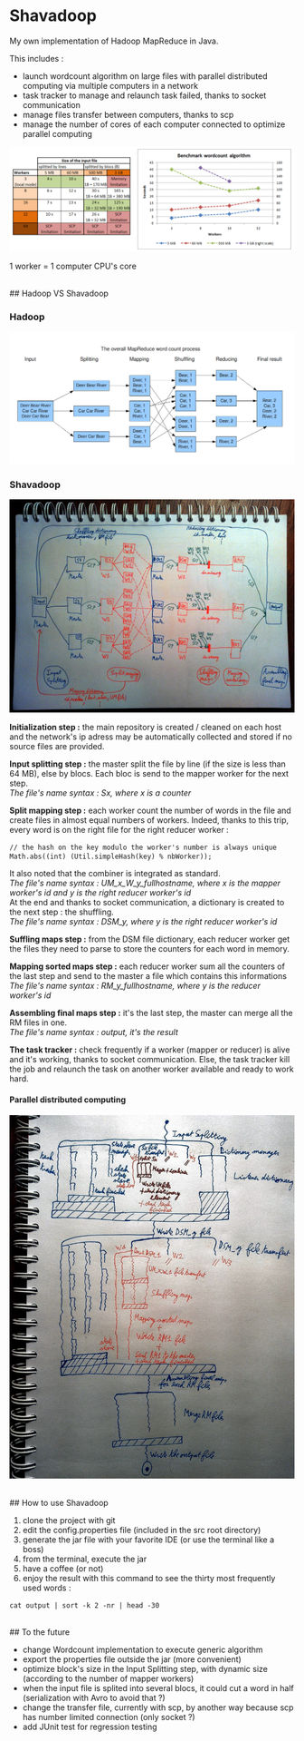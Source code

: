 # Shavadoop

My own implementation of Hadoop MapReduce in Java.

This includes :
* launch wordcount algorithm on large files with parallel distributed computing via multiple computers in a network
* task tracker to manage and relaunch task failed, thanks to socket communication
* manage files transfer between computers, thanks to scp
* manage the number of cores of each computer connected to optimize parallel computing

![Benchmark](res/readme/benchmark.PNG)

1 worker = 1 computer CPU's core

<br/>
## Hadoop VS Shavadoop

### Hadoop

![Hadoop MapReduce](res/readme/MapReduceWordCountOverview1.png)

### Shavadoop

![Shavadoop MapReduce](res/readme/shavadoop.jpg)

**Initialization step :** the main repository is created / cleaned on each host and the network's ip adress may be automatically collected and stored if no source files are provided.

**Input splitting step :** the master split the file by line (if the size is less than 64 MB), else by blocs. Each bloc is send to the mapper worker for the next step.
<br/>*The file's name syntax : Sx, where x is a counter*

**Split mapping step :** each worker count the number of words in the file and create files in almost equal numbers of workers. Indeed, thanks to this trip, every word is on the right file for the right reducer worker :
```
// the hash on the key modulo the worker's number is always unique
Math.abs((int) (Util.simpleHash(key) % nbWorker)); 
```
It also noted that the combiner is integrated as standard. 
<br/>*The file's name syntax : UM_x_W_y_fullhostname, where x is the mapper worker's id and y is the right reducer worker's id*
<br/>At the end and thanks to socket communication, a dictionary is created to the next step : the shuffling.
<br/>*The file's name syntax : DSM_y, where y is the right reducer worker's id*

**Suffling maps step :** from the DSM file dictionary, each reducer worker get the files they need to parse to store the counters for each word in memory.

**Mapping sorted maps step :** each reducer worker sum all the counters of the last step and send to the master a file which contains this informations
<br/>*The file's name syntax : RM_y_fullhostname, where y is the reducer worker's id*

**Assembling final maps step :** it's the last step, the master can merge all the RM files in one.
<br/>*The file's name syntax : output, it's the result*

**The task tracker :** check frequently if a worker (mapper or reducer) is alive and it's working, thanks to socket communication. Else, the task tracker kill the job and relaunch the task on another worker available and ready to work hard.

#### Parallel distributed computing

![Shavadoop MapReduce threads](res/readme/shavadoop_thread.jpg)

<br/>
## How to use Shavadoop

1. clone the project with git
2. edit the config.properties file (included in the src root directory)
3. generate the jar file with your favorite IDE (or use the terminal like a boss)
4. from the terminal, execute the jar
5. have a coffee (or not)
6. enjoy the result with this command to see the thirty most frequently used words :
```
cat output | sort -k 2 -nr | head -30
```
<br/>
## To the future

* change Wordcount implementation to execute generic algorithm
* export the properties file outside the jar (more convenient)
* optimize block's size in the Input Splitting step, with dynamic size (according to the number of mapper workers)
* when the input file is splited into several blocs, it could cut a word in half (serialization with Avro to avoid that ?)
* change the transfer file, currently with scp, by another way because scp has number limited connection (only socket ?)
* add JUnit test for regression testing
